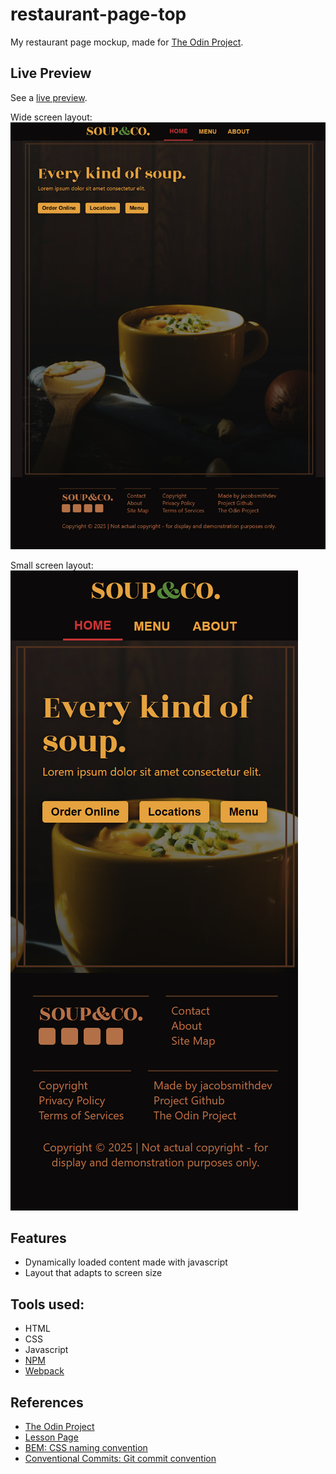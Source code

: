 # restaurant-page-top
My restaurant page mockup, made for [The Odin Project](https://www.theodinproject.com/).

## Live Preview
See a [live preview](https://jacobsmithdev.github.io/restaurant-page-top/).

Wide screen layout:  
![wide screen site preview](/src/assets/img/site_preview_wide.png)

Small screen layout:  
![small screen site preview](/src/assets/img/site_preview_small.png)

## Features
 - Dynamically loaded content made with javascript
 - Layout that adapts to screen size

## Tools used:
 - HTML
 - CSS
 - Javascript
 - [NPM](https://www.npmjs.com/)
 - [Webpack](https://webpack.js.org/)

## References
 - [The Odin Project](https://www.theodinproject.com/)
 - [Lesson Page](https://www.theodinproject.com/lessons/node-path-javascript-restaurant-page)
 - [BEM: CSS naming convention](https://getbem.com/introduction/)
 - [Conventional Commits: Git commit convention](https://www.conventionalcommits.org/en/v1.0.0/)